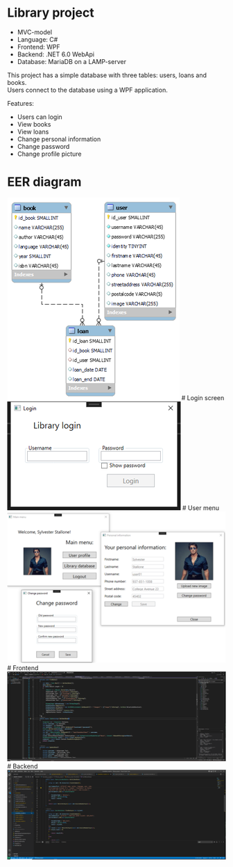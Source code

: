 # Library project

- MVC-model
- Language: C#
- Frontend: WPF
- Backend: .NET 6.0 WebApi
- Database: MariaDB on a LAMP-server

This project has a simple database with three tables: users, loans and books.<br>Users connect to the database using a WPF application.

Features:
- Users can login
- View books
- View loans
- Change personal information
- Change password
- Change profile picture

# EER diagram
<img src=Images/library_project.png>
# Login screen
<img src=Images/UI_03.png>
# User menu
<img src=Images/UI_01.png>
# Frontend
<img src=Images/Frontend.png>
# Backend
<img src=Images/Backend.png>
